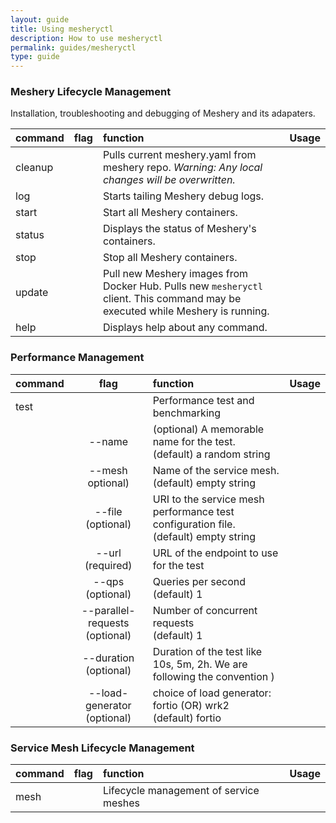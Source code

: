 ```yaml
---
layout: guide
title: Using mesheryctl
description: How to use mesheryctl
permalink: guides/mesheryctl
type: guide
---
```


### Meshery Lifecycle Management
Installation, troubleshooting and debugging of Meshery and its adapaters.

| command   | flag  | function                  | Usage                     |
|:----------|:-----:|:--------------------------|:--------------------------|
|cleanup    |       |Pulls current meshery.yaml from meshery repo. *Warning: Any local changes will be overwritten.* |  |
|log        |       |Starts tailing Meshery debug logs.              |   |
|start      |       |Start all Meshery containers.   |   |
|status     |       |Displays the status of Meshery's containers.       |   |
|stop       |       |Stop all Meshery containers.    |   |
|update     |       |Pull new Meshery images from Docker Hub. Pulls new `mesheryctl` client. This command may be executed while Meshery is running. |   |
|help       |       |Displays help about any command.     |   |


### Performance Management

| command   | flag          | function                  | Usage                     |
|:----------|:-------------:|:--------------------------|:--------------------------|
|test       |               |Performance test and benchmarking| |
|           | --name        |(optional) A memorable name for the test.<br> (default) a random string|   |
|           | --mesh optional)| Name of the service mesh.<br>(default) empty string|    |
|           | --file (optional)| URI to the service mesh performance test configuration file.<br>(default) empty string| |
|           | --url (required)| URL of the endpoint to use for the test| |
|           | --qps (optional)| Queries per second<br>(default) 1|   |
|           | --parallel-requests (optional)| Number of concurrent requests<br>(default) 1|  |
|           | --duration (optional) | Duration of the test like 10s, 5m, 2h. We are following the convention )|   |
|           | --load-generator (optional)| choice of load generator: fortio (OR) wrk2<br>(default) fortio|   |

### Service Mesh Lifecycle Management

| command   | flag          | function                  | Usage                     |
|:----------|:-------------:|:--------------------------|:--------------------------|
|mesh       |               | Lifecycle management of service meshes| |